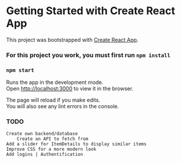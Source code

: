 # Getting Started with Create React App

This project was bootstrapped with [Create React App](https://github.com/facebook/create-react-app).

### For this project you work, you must first run `npm install`

### `npm start`

Runs the app in the development mode.\
Open [http://localhost:3000](http://localhost:3000) to view it in the browser.

The page will reload if you make edits.\
You will also see any lint errors in the console.

### TODO

    Create own backend/database
        Create an API to fetch from
    Add a slider for ItemDetails to display similar items
    Improve CSS for a more modern look
    Add logins | Authentification
